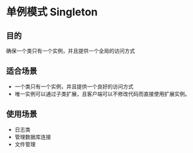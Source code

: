# 单例模式 Singleton

## 目的

确保一个类只有一个实例，并且提供一个全局的访问方式

## 适合场景

+ 一个类只有一个实例，并且提供一个良好的访问方式
+ 唯一实例可以通过子类扩展，且客户端可以不修改代码而直接使用扩展实例。

## 使用场景

+ 日志类
+ 管理数据库连接
+ 文件管理